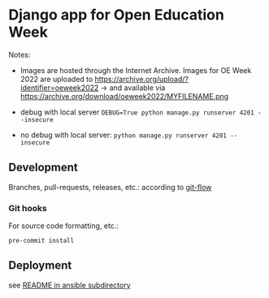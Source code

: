 # Django app for Open Education Week

Notes:

* Images are hosted through the Internet Archive. Images for OE Week 2022 are uploaded to https://archive.org/upload/?identifier=oeweek2022 -> and available via https://archive.org/download/oeweek2022/MYFILENAME.png

* debug with local server ```DEBUG=True python manage.py runserver 4201 --insecure```

* no debug with local server: ```python manage.py runserver 4201 --insecure```


## Development

Branches, pull-requests, releases, etc.: according to [git-flow](http://danielkummer.github.io/git-flow-cheatsheet/)


### Git hooks

For source code formatting, etc.:

`pre-commit install`


## Deployment

see [README in ansible subdirectory](ansible/README.md)
